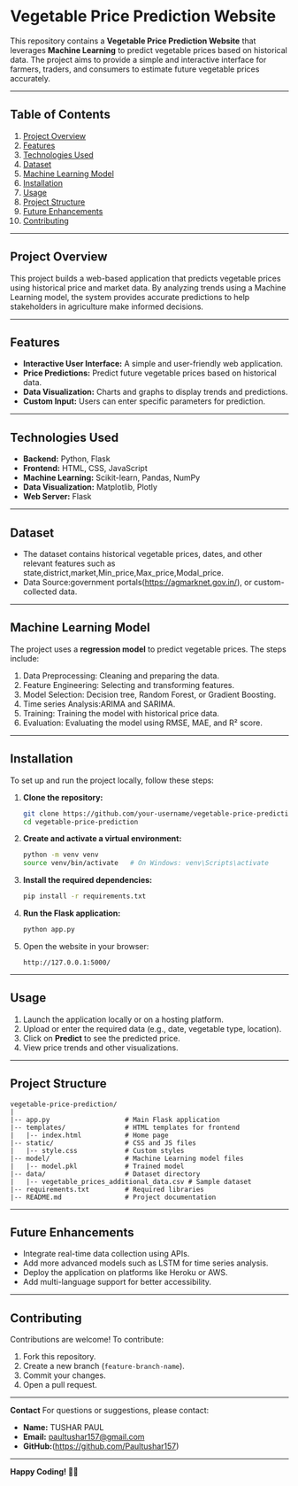 # Vegetable Price Prediction Website

This repository contains a **Vegetable Price Prediction Website** that leverages **Machine Learning** to predict vegetable prices based on historical data. The project aims to provide a simple and interactive interface for farmers, traders, and consumers to estimate future vegetable prices accurately.

---

## Table of Contents
1. [Project Overview](#project-overview)
2. [Features](#features)
3. [Technologies Used](#technologies-used)
4. [Dataset](#dataset)
5. [Machine Learning Model](#machine-learning-model)
6. [Installation](#installation)
7. [Usage](#usage)
8. [Project Structure](#project-structure)
9. [Future Enhancements](#future-enhancements)
10. [Contributing](#contributing)

---

## Project Overview
This project builds a web-based application that predicts vegetable prices using historical price and market data. By analyzing trends using a Machine Learning model, the system provides accurate predictions to help stakeholders in agriculture make informed decisions.

---

## Features
- **Interactive User Interface:** A simple and user-friendly web application.
- **Price Predictions:** Predict future vegetable prices based on historical data.
- **Data Visualization:** Charts and graphs to display trends and predictions.
- **Custom Input:** Users can enter specific parameters for prediction.

---

## Technologies Used
- **Backend:** Python, Flask
- **Frontend:** HTML, CSS, JavaScript
- **Machine Learning:** Scikit-learn, Pandas, NumPy
- **Data Visualization:** Matplotlib, Plotly
- **Web Server:** Flask

---

## Dataset
- The dataset contains historical vegetable prices, dates, and other relevant features such as state,district,market,Min_price,Max_price,Modal_price.
- Data Source:government portals(https://agmarknet.gov.in/), or custom-collected data.

---

## Machine Learning Model
The project uses a **regression model** to predict vegetable prices. The steps include:
1. Data Preprocessing: Cleaning and preparing the data.
2. Feature Engineering: Selecting and transforming features.
3. Model Selection: Decision tree, Random Forest, or Gradient Boosting.
4. Time series Analysis:ARIMA and SARIMA.
5. Training: Training the model with historical price data.
6. Evaluation: Evaluating the model using RMSE, MAE, and R² score.

---

## Installation
To set up and run the project locally, follow these steps:

1. **Clone the repository:**
   ```bash
   git clone https://github.com/your-username/vegetable-price-prediction.git
   cd vegetable-price-prediction
   ```

2. **Create and activate a virtual environment:**
   ```bash
   python -m venv venv
   source venv/bin/activate   # On Windows: venv\Scripts\activate
   ```

3. **Install the required dependencies:**
   ```bash
   pip install -r requirements.txt
   ```

4. **Run the Flask application:**
   ```bash
   python app.py
   ```

5. Open the website in your browser:
   ```
   http://127.0.0.1:5000/
   ```

---

## Usage
1. Launch the application locally or on a hosting platform.
2. Upload or enter the required data (e.g., date, vegetable type, location).
3. Click on **Predict** to see the predicted price.
4. View price trends and other visualizations.

---

## Project Structure
```
vegetable-price-prediction/
|
|-- app.py                   # Main Flask application
|-- templates/               # HTML templates for frontend
|   |-- index.html           # Home page
|-- static/                  # CSS and JS files
|   |-- style.css            # Custom styles
|-- model/                   # Machine Learning model files
|   |-- model.pkl            # Trained model
|-- data/                    # Dataset directory
|   |-- vegetable_prices_additional_data.csv # Sample dataset
|-- requirements.txt         # Required libraries
|-- README.md                # Project documentation
```

---

## Future Enhancements
- Integrate real-time data collection using APIs.
- Add more advanced models such as LSTM for time series analysis.
- Deploy the application on platforms like Heroku or AWS.
- Add multi-language support for better accessibility.

---

## Contributing
Contributions are welcome! To contribute:
1. Fork this repository.
2. Create a new branch (`feature-branch-name`).
3. Commit your changes.
4. Open a pull request.

---


**Contact**
For questions or suggestions, please contact:
- **Name:** TUSHAR PAUL
- **Email:** paultushar157@gmail.com
- **GitHub:**(https://github.com/Paultushar157)

---

**Happy Coding! 🌱✨**

